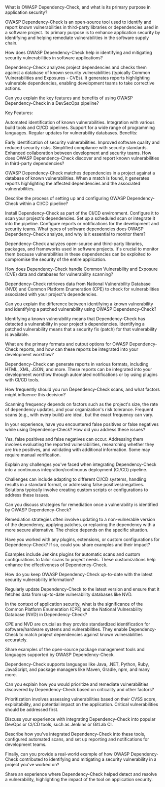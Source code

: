 What is OWASP Dependency-Check, and what is its primary purpose in application security?

OWASP Dependency-Check is an open-source tool used to identify and report known vulnerabilities in third-party libraries or dependencies used in a software project. Its primary purpose is to enhance application security by identifying and helping remediate vulnerabilities in the software supply chain.

How does OWASP Dependency-Check help in identifying and mitigating security vulnerabilities in software applications?

Dependency-Check analyzes project dependencies and checks them against a database of known security vulnerabilities (typically Common Vulnerabilities and Exposures - CVEs). It generates reports highlighting vulnerable dependencies, enabling development teams to take corrective actions.

Can you explain the key features and benefits of using OWASP Dependency-Check in a DevSecOps pipeline?

Key Features:

Automated identification of known vulnerabilities.
Integration with various build tools and CI/CD pipelines.
Support for a wide range of programming languages.
Regular updates for vulnerability databases.
Benefits:

Early identification of security vulnerabilities.
Improved software quality and reduced security risks.
Simplified compliance with security standards.
Enhanced collaboration between development and security teams.
How does OWASP Dependency-Check discover and report known vulnerabilities in third-party dependencies?

OWASP Dependency-Check matches dependencies in a project against a database of known vulnerabilities. When a match is found, it generates reports highlighting the affected dependencies and the associated vulnerabilities.

Describe the process of setting up and configuring OWASP Dependency-Check within a CI/CD pipeline?

Install Dependency-Check as part of the CI/CD environment.
Configure it to scan your project's dependencies.
Set up a scheduled scan or integrate it into the pipeline.
Configure reports or notifications for the development and security teams.
What types of software dependencies does OWASP Dependency-Check analyze, and why is it essential to monitor them?

Dependency-Check analyzes open-source and third-party libraries, packages, and frameworks used in software projects. It's crucial to monitor them because vulnerabilities in these dependencies can be exploited to compromise the security of the entire application.

How does Dependency-Check handle Common Vulnerability and Exposure (CVE) data and databases for vulnerability scanning?

Dependency-Check retrieves data from National Vulnerability Database (NVD) and Common Platform Enumeration (CPE) to check for vulnerabilities associated with your project's dependencies.

Can you explain the difference between identifying a known vulnerability and identifying a patched vulnerability using OWASP Dependency-Check?

Identifying a known vulnerability means that Dependency-Check has detected a vulnerability in your project's dependencies. Identifying a patched vulnerability means that a security fix (patch) for that vulnerability is available.

What are the primary formats and output options for OWASP Dependency-Check reports, and how can these reports be integrated into your development workflow?

Dependency-Check can generate reports in various formats, including HTML, XML, JSON, and more. These reports can be integrated into your development workflow through automated notifications or by using plugins with CI/CD tools.

How frequently should you run Dependency-Check scans, and what factors might influence this decision?

Scanning frequency depends on factors such as the project's size, the rate of dependency updates, and your organization's risk tolerance. Frequent scans (e.g., with every build) are ideal, but the exact frequency can vary.

In your experience, have you encountered false positives or false negatives while using Dependency-Check? How did you address these issues?

Yes, false positives and false negatives can occur. Addressing them involves evaluating the reported vulnerabilities, researching whether they are true positives, and validating with additional information. Some may require manual verification.

Explain any challenges you've faced when integrating Dependency-Check into a continuous integration/continuous deployment (CI/CD) pipeline.

Challenges can include adapting to different CI/CD systems, handling results in a standard format, or addressing false positives/negatives. Solutions typically involve creating custom scripts or configurations to address these issues.

Can you discuss strategies for remediation once a vulnerability is identified by OWASP Dependency-Check?

Remediation strategies often involve updating to a non-vulnerable version of the dependency, applying patches, or replacing the dependency with a more secure alternative. The choice depends on the specific situation.

Have you worked with any plugins, extensions, or custom configurations for Dependency-Check? If so, could you share examples and their impact?

Examples include Jenkins plugins for automatic scans and custom configurations to tailor scans to project needs. These customizations help enhance the effectiveness of Dependency-Check.

How do you keep OWASP Dependency-Check up-to-date with the latest security vulnerability information?

Regularly update Dependency-Check to the latest version and ensure that it fetches data from up-to-date vulnerability databases like NVD.

In the context of application security, what is the significance of the Common Platform Enumeration (CPE) and the National Vulnerability Database (NVD) in Dependency-Check?

CPE and NVD are crucial as they provide standardized identification for software/hardware systems and vulnerabilities. They enable Dependency-Check to match project dependencies against known vulnerabilities accurately.

Share examples of the open-source package management tools and languages supported by OWASP Dependency-Check.

Dependency-Check supports languages like Java, .NET, Python, Ruby, JavaScript, and package managers like Maven, Gradle, npm, and many more.

Can you explain how you would prioritize and remediate vulnerabilities discovered by Dependency-Check based on criticality and other factors?

Prioritization involves assessing vulnerabilities based on their CVSS score, exploitability, and potential impact on the application. Critical vulnerabilities should be addressed first.

Discuss your experience with integrating Dependency-Check into popular DevOps or CI/CD tools, such as Jenkins or GitLab CI.

Describe how you've integrated Dependency-Check into these tools, configured automated scans, and set up reporting and notifications for development teams.

Finally, can you provide a real-world example of how OWASP Dependency-Check contributed to identifying and mitigating a security vulnerability in a project you've worked on?

Share an experience where Dependency-Check helped detect and resolve a vulnerability, highlighting the impact of the tool on application security.
